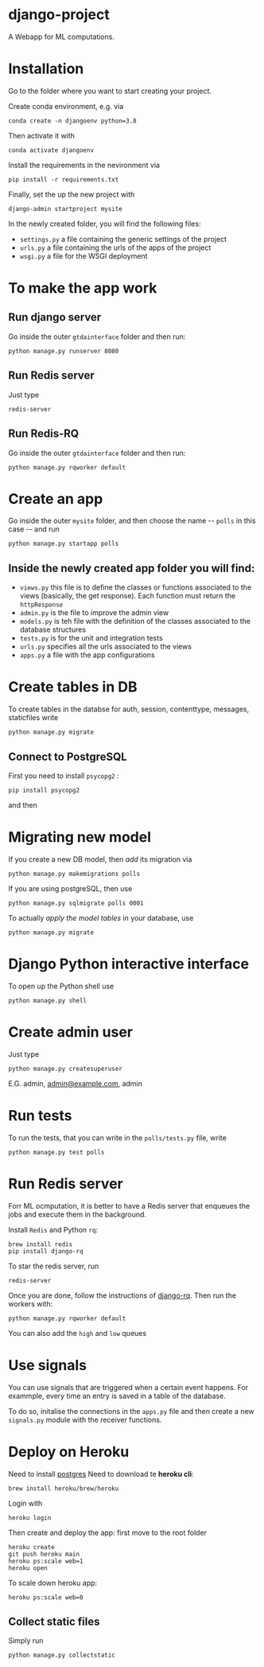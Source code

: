 # django-project
A Webapp for ML computations.

# Installation

Go to the folder where you want to start creating your project.

Create conda environment, e.g. via
```
conda create -n djangoenv python=3.8
```

Then activate it with
```
conda activate djangoenv
```

Install the requirements in the nevironment via
```
pip install -r requirements.txt
```

Finally, set the up the new project with
```
django-admin startproject mysite
```
In the newly created folder, you will find the following files:

 - `settings.py` a file containing the generic settings of the project
 - `urls.py` a file containing the urls of the apps of the project
 - `wsgi.py` a file for the WSGI deployment
 
# To make the app work
 
## Run django server
Go inside the outer `gtdainterface` folder and then run:
```
python manage.py runserver 8080
```

## Run Redis server
Just type
```
redis-server
```

## Run Redis-RQ
Go inside the outer `gtdainterface` folder and then run:
```
python manage.py rqworker default
```

# Create an app

Go inside the outer `mysite` folder, and then choose the name -- `polls` in this case -- and run
```
python manage.py startapp polls
```
## Inside the newly created app folder you will find:

- `views.py` this file is to define the classes or functions associated to the views (basically, the get response). Each function must return the `httpResponse` 
- `admin.py` is the file to improve the admin view
- `models.py` is teh file with the definition of the classes associated to the database structures
- `tests.py` is for the unit and integration tests
- `urls.py` specifies all the urls associated to the views
- `apps.py` a file with the app configurations

# Create tables in DB
To create tables in the databse for auth, session, contenttype, messages, staticfiles write
```
python manage.py migrate
```

## Connect to PostgreSQL

First you need to install `psycopg2` :
```
pip install psycopg2
```
and then

# Migrating new model

If you create a new DB model, then *add* its migration via
```
python manage.py makemigrations polls
```
If you are using postgreSQL, then use
```
python manage.py sqlmigrate polls 0001
```
To actually *apply the model tables* in your database, use
```
python manage.py migrate
```
# Django Python interactive interface

To open up the Python shell use
```
python manage.py shell
```
# Create admin user

Just type
```
python manage.py createsuperuser
```
E.G. admin, admin@example.com, admin

# Run tests

To run the tests, that you can write in the `polls/tests.py` file, write
```
python manage.py test polls
```

# Run Redis server

Forr ML ocmputation, it is better to have a Redis server that enqueues the jobs and execute them in the background.

Install `Redis` and Python `rq`:
```
brew install redis
pip install django-rq
```
To star the redis server, run 
```
redis-server
```
Once you are done, follow the instructions of [django-rq](https://github.com/rq/django-rq). Then  run the workers with:
```
python manage.py rqworker default
```
You can also add the  `high` and `low` queues

# Use signals
You can use signals that are triggered when a certain event happens. For exammple, every time an entry is saved in a table of the database.

To do so, initalise the connections in the `apps.py` file and then create a new `signals.py` module with the receiver functions.


# Deploy on Heroku

Need to install [postgres](https://devcenter.heroku.com/articles/heroku-postgresql#local-setup)
Need to download te **heroku cli**:
```
brew install heroku/brew/heroku
```
Login with
```
heroku login
```
Then create and deploy the app: first move to the root folder
```
heroku create
git push heroku main
heroku ps:scale web=1
heroku open
```

To scale down heroku app:
```
heroku ps:scale web=0
```

## Collect static files

Simply run
```
python manage.py collectstatic
```

